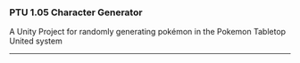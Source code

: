 ### PTU 1.05 Character Generator
A Unity Project for randomly generating pokémon in the Pokemon Tabletop United system
* * *
